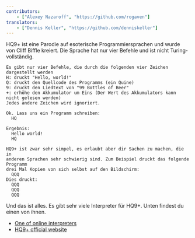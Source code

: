 ```yaml
---
contributors:
    - ["Alexey Nazaroff", "https://github.com/rogaven"]
translators:
    - ["Dennis Keller", "https://github.com/denniskeller"]
---
```


HQ9+ ist eine Parodie auf esoterische Programmiersprachen und wurde von Cliff Biffle kreiert.
Die Sprache hat nur vier Befehle und ist nicht Turing-vollständig.

```
Es gibt nur vier Befehle, die durch die folgenden vier Zeichen dargestellt werden
H: druckt "Hello, world!"
Q: druckt den Quellcode des Programms (ein Quine)
9: druckt den Liedtext von "99 Bottles of Beer"
+: erhöhe den Akkumulator um Eins (Der Wert des Akkumulators kann nicht gelesen werden)
Jedes andere Zeichen wird ignoriert.

Ok. Lass uns ein Programm schreiben:
  HQ

Ergebnis:
  Hello world!
  HQ

HQ9+ ist zwar sehr simpel, es erlaubt aber dir Sachen zu machen, die in
anderen Sprachen sehr schwierig sind. Zum Beispiel druckt das folgende Programm
drei Mal Kopien von sich selbst auf den Bildschirm:
  QQQ
Dies druckt:
  QQQ
  QQQ
  QQQ
```

Und das ist alles. Es gibt sehr viele Interpreter für HQ9+.
Unten findest du einen von ihnen.

+ [One of online interpreters](https://almnet.de/esolang/hq9plus.php)
+ [HQ9+ official website](http://cliffle.com/esoterica/hq9plus.html)
